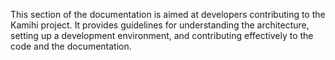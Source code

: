 This section of the documentation is aimed at developers contributing to the Kamihi project. It provides guidelines for understanding the architecture, setting up a development environment, and contributing effectively to the code and the documentation.
